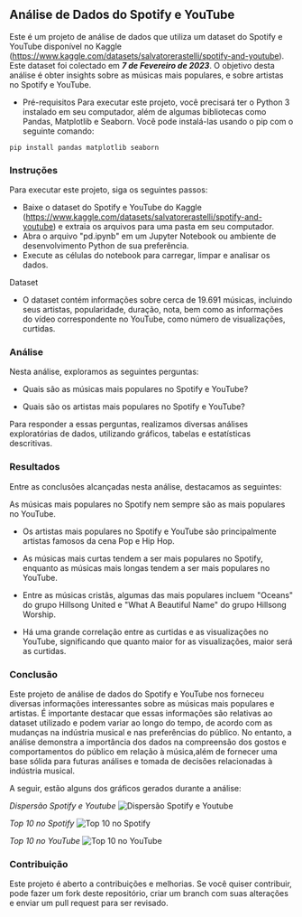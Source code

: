 ## Análise de Dados do Spotify e YouTube

Este é um projeto de análise de dados que utiliza um dataset do Spotify e YouTube disponível no Kaggle (https://www.kaggle.com/datasets/salvatorerastelli/spotify-and-youtube). Este dataset foi colectado em ***7 de Fevereiro de 2023***.
O objetivo desta análise é obter insights sobre as músicas mais populares, e sobre artistas no Spotify e YouTube.

- Pré-requisitos
Para executar este projeto, você precisará ter o Python 3 instalado em seu computador, além de algumas bibliotecas como Pandas, Matplotlib e Seaborn. Você pode instalá-las usando o pip com o seguinte comando:


```pip install pandas matplotlib seaborn```

### Instruções
Para executar este projeto, siga os seguintes passos: 

- Baixe o dataset do Spotify e YouTube do Kaggle (https://www.kaggle.com/datasets/salvatorerastelli/spotify-and-youtube) e extraia os arquivos para uma pasta em seu computador.
- Abra o arquivo "pd.ipynb" em um Jupyter Notebook ou ambiente de desenvolvimento Python de sua preferência.
- Execute as células do notebook para carregar, limpar e analisar os dados.


Dataset

- O dataset contém informações sobre cerca de 19.691 músicas, incluindo seus artistas, popularidade, duração, nota, bem como as informações do vídeo correspondente no YouTube, como número de visualizações, curtidas.

### Análise
Nesta análise, exploramos as seguintes perguntas:

- Quais são as músicas mais populares no Spotify e YouTube?

- Quais são os artistas mais populares no Spotify e YouTube?

Para responder a essas perguntas, realizamos diversas análises exploratórias de dados, utilizando gráficos, tabelas e estatísticas descritivas.

### Resultados
Entre as conclusões alcançadas nesta análise, destacamos as seguintes:

As músicas mais populares no Spotify nem sempre são as mais populares no YouTube.

- Os artistas mais populares no Spotify e YouTube são principalmente artistas famosos da cena Pop e Hip Hop.
- As músicas mais curtas tendem a ser mais populares no Spotify, enquanto as músicas mais longas tendem a ser mais populares no YouTube.
- Entre as músicas cristãs, algumas das mais populares incluem "Oceans" do grupo Hillsong United e "What A Beautiful Name" do grupo Hillsong Worship.

- Há uma grande correlação entre as curtidas e as visualizações no YouTube, significando que quanto maior for as visualizações, maior será as curtidas.

### Conclusão
Este projeto de análise de dados do Spotify e YouTube nos forneceu diversas informações interessantes sobre as músicas mais populares e artistas. É importante destacar que essas informações são relativas ao dataset utilizado e podem variar ao longo do tempo, de acordo com as mudanças na indústria musical e nas preferências do público. No entanto, a análise demonstra a importância dos dados na compreensão dos gostos e comportamentos do público em relação à música,além de fornecer uma base sólida para futuras análises e tomada de decisões relacionadas à indústria musical.

A seguir, estão alguns dos gráficos gerados durante a análise:

_Dispersão Spotify e Youtube_
![Dispersão Spotify e Youtube](images/dispers%C3%A3o_spotify_e_youtube.png)

_Top 10 no Spotify_
![Top 10 no Spotify](images/top_10_spotify%20.png)

_Top 10 no YouTube_
![Top 10 no YouTube](images/top_10_youtube.png)

### Contribuição
Este projeto é aberto a contribuições e melhorias. Se você quiser contribuir, pode fazer um fork deste repositório, criar um branch com suas alterações e enviar um pull request para ser revisado.
